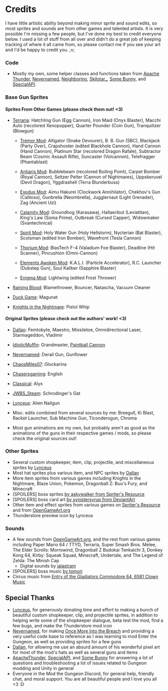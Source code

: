 # Credits

I have little artistic ability beyond making minor sprite and sound edits, so most sprites and sounds are from other games and talented artists. It is very possible I'm missing a few people, but I've done my best to credit everyone below. I used a lot of stuff from all over and didn't do a great job of keeping tracking of where it all came from, so please contact me if you see your art and I'd be happy to credit you. ;v;

### Code

- Mostly my own, some helper classes and functions taken from [Apache Thunder](https://github.com/ApacheThunder/ExpandTheGungeon/tree/BepInEx), [Nevernamed](https://github.com/Nevernamed22/OnceMoreIntoTheBreach/tree/master), [Neighborino](https://github.com/Neighborin0/FrostAndGunfire), [Skilotar_](https://github.com/Skilotar/Knife_to_a_Gunfight/), [Some Bunny](https://github.com/Some-Bunny/Planetside), and [SpecialAPI](https://github.com/SpecialAPI/ModTheGungeonAPI).

### Base Gun Sprites

#### Sprites From Other Games (please check them out! <3)

  - [Terraria](https://terraria.wiki.gg/wiki/List_of_weapons): Hatchling Gun (Egg Cannon), Iron Maid (Onyx Blaster), Macchi Auto (recolored Xenopopper), Quarter Pounder (Coin Gun), Tranquilizer (Blowgun)

    - [Tremor Mod](https://tremormod.fandom.com/wiki/Weapons): Alligator (Snake Devourer), B. B. Gun (SBC), Blackjack (Party Over), Crapshooter (edited Blackhole Cannon), Hand Cannon (Hand Cannon), Platinum Star (recolored Dragon Rafale), Subtractor Beam (Cosmic Assault Rifle), Suncaster (Volcannon), Telefragger (Phantablast)

    - [Antiaris Mod](https://antiaris.fandom.com/wiki/Weapons): Bubblebeam (recolored Boiling Point), Carpet Bomber (Royal Cannon), Seltzer Pelter (Cannon of Nightmares), Uppskeruvel (Devil Dragon), Yggdrashell (Terra Blunderbuss)

    - [Exodus Mod](https://exodusmod.fandom.com/wiki/Weapons): Aimu Hakurei (Clockwork Annihilator), Chekhov's Gun (Calitoss), Gunbrella (Neombrella), Jugglernaut (Light Grenader), Zag (Ancient Uzi)

    - [Calamity Mod](https://calamitymod.wiki.gg/wiki/Weapons): Groundhog (Karasawa), Hallaeribut (Leviatitan), King's Law (Soma Prime), Outbreak (Cursed Capper), Widowmaker (Svantechnical)

    - [Spirit Mod](https://spiritmod.wiki.gg/wiki/Weapons): Holy Water Gun (Holy Hellstorm), Nycterian (Bat Blaster), Scotsman (edited Iron Bomber), Wavefront (Tesla Cannon)

    - [Thorium Mod](https://thoriummod.wiki.gg/wiki/Weapons): BlasTech F-4 (Valadium Foe Blaster), Deadline (Hit Scanner), Pincushion (Omni-Cannon)

    - [Elements Awoken Mod](https://elementsawoken.fandom.com/wiki/Weapons): K.A.L.I. (Particle Accelerator), R.C. Launcher (Dubstep Gun), Soul Kaliber (Sapphire Blaster)

    - [Enigma Mod](https://enigmamod.fandom.com/wiki/Weapons): Lightwing (edited Frost Thrower)

  - [Raining Blood](https://store.steampowered.com/app/2147530/Raining_Blood_Hellfire/): Blamethrower, Bouncer, Natascha, Vacuum Cleaner

  - [Duck Game](https://store.steampowered.com/app/312530/Duck_Game/): Magunet

  - [Knights in the Nightmare](https://www.spriters-resource.com/psp/knightsinthenightmare/sheet/172920/): Pistol Whip

#### Original Sprites (please check out the authors' work! <3)

  - [Dallan](https://thunderstore.io/c/enter-the-gungeon/p/Dallan/): Femtobyte, Maestro, Missiletoe, Omnidirectional Laser, Starmageddon, Vladimir

  - [IdioticMuffin](https://www.reddit.com/r/EnterTheGungeon/comments/et316d/yet_even_more_gun_concepts_for_gungeon/): Grandmaster, [Paintball Cannon](https://www.reddit.com/r/EnterTheGungeon/comments/clkr07/splat_the_gungeon_weapon_concepts/)

  - [Nevernamed](https://thunderstore.io/c/enter-the-gungeon/p/Nevernamed/): Derail Gun, Gunflower

  - [ChaosMiles07](https://www.spriters-resource.com/custom_edited/thelegendofzeldacustoms/sheet/66258/): Glockarina

  - [Chasersgaming](https://opengameart.org/content/asset-pack-8-ball-pool): English

  - [Classical](https://discord.com/channels/212584696410800130/287297297761435650/538560757365866511): Alyx

  - [JWBS_Steam](https://www.reddit.com/r/NuclearThrone/comments/5bwpdu/weapon_idea_spritesheet_names_in_comments/): Schrodinger's Gat

  - [Lynceus](https://thunderstore.io/c/enter-the-gungeon/p/Lynceus/): Alien Nailgun

  - Misc. edits combined from several sources by me: Breegull, Ki Blast, Racket Launcher, Sub Machine Gun, Ticonderogun, Chroma

  - Most gun animations are my own, but probably aren't as good as the animations of the guns in their respective games / mods, so please check the original sources out!

### Other Sprites

* Several custom shopkeeper, item, clip, projectile, and miscellaneous sprites by [Lynceus](https://thunderstore.io/c/enter-the-gungeon/p/Lynceus/)
* Most hat sprites plus various item, and NPC sprites by [Dallan](https://thunderstore.io/c/enter-the-gungeon/p/Dallan/)
* More item sprites from various games including Knights in the Nightmare, Blaze Union, Pokemon, Dragonball Z: Buu's Fury, and Minecraft
* [SPOILERS] boss sprites [by askywalker from Spriter's Resource](https://www.spriters-resource.com/custom_edited/undertalecustoms/sheet/126792/)
* [SPOILERS] boss card art [by synistersyrup from DeviantArt](https://www.deviantart.com/synistersyrup/art/Sans-Uses-Flirt-665517108)
* Other item and effect sprites from various games on [Spriter's Resource](https://www.spriters-resource.com/) and from [OpenGameArt.org](https://opengameart.org)
* Thunderstore preview icon by Lynceus
	
### Sounds

* A few sounds from [OpenGameArt.org](https://opengameart.org), and the rest from various games including Paper Mario 64 / TTYD, Terraria, Super Smash Bros. Melee, The Elder Scrolls: Morrowind, Dragonball Z Budokai Tenkaichi 3, Donkey Kong 64, Kirby: Squeak Squad, Minecraft, Undertale, and The Legend of Zelda: The Minish Cap 
	* Digital sounds by [jalastram](https://opengameart.org/content/sound-effects-sfx003)
* [SPOILERS] boss music [by tomori](https://www.youtube.com/watch?v=pC_7lrh6mGs)
* Circus music from [Entry of the Gladiators Commodore 64, 6581 Clown Music](https://www.youtube.com/watch?v=ZnHwPX2WxZs)

## Special Thanks

- [Lynceus](https://thunderstore.io/c/enter-the-gungeon/p/Lynceus/), for generously donating time and effort to making a bunch of beautiful custom shopkeeper, clip, and projectile sprites, in addition to helping write some of the shopkeeper dialogue, beta test the mod, find a few bugs, and make the Thunderstore mod icon
- [Nevernamed](https://thunderstore.io/c/enter-the-gungeon/p/Nevernamed/), for making [Once More Into the Breach](https://thunderstore.io/c/enter-the-gungeon/p/Nevernamed/Once_More_Into_The_Breach/) and providing a very useful code base to reference as I was learning to mod Enter the Gungeon, as well as providing sprites for a few guns
- [Dallan](https://thunderstore.io/c/enter-the-gungeon/p/Dallan/), for allowing me use an absurd amount of his wonderful pixel art for most of the mod's hats as well as several guns and items
- [ApacheThunder](https://thunderstore.io/c/enter-the-gungeon/p/ApacheThunder/), [SpecialAPI](https://thunderstore.io/c/enter-the-gungeon/p/SpecialAPI/), and [Some Bunny](https://thunderstore.io/c/enter-the-gungeon/p/TeamPlanetside/) for answering a lot of questions and troubleshooting a lot of issues related to Gungeon modding and Unity in general
- Everyone in the Mod the Gungeon Discord, for general help, friendly chat, and moral support. You are all beautiful people and I love you all <3 :D
